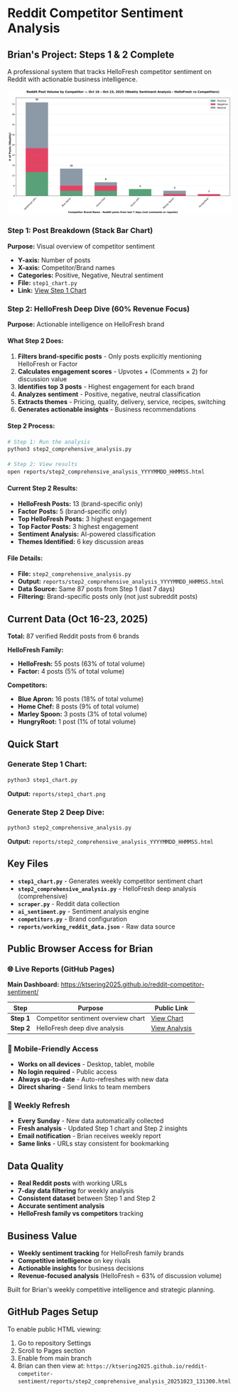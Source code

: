 # Reddit Competitor Sentiment Analysis

## Brian's Project: Steps 1 & 2 Complete

A professional system that tracks HelloFresh competitor sentiment on Reddit with actionable business intelligence.

![Step 1 Chart](reports/step1_chart.png)

### Step 1: Post Breakdown (Stack Bar Chart)
**Purpose:** Visual overview of competitor sentiment
- **Y-axis:** Number of posts
- **X-axis:** Competitor/Brand names  
- **Categories:** Positive, Negative, Neutral sentiment
- **File:** `step1_chart.py`
- **Link:** [View Step 1 Chart](reports/step1_chart.png)

### Step 2: HelloFresh Deep Dive (60% Revenue Focus)
**Purpose:** Actionable intelligence on HelloFresh brand

#### What Step 2 Does:
1. **Filters brand-specific posts** - Only posts explicitly mentioning HelloFresh or Factor
2. **Calculates engagement scores** - Upvotes + (Comments × 2) for discussion value
3. **Identifies top 3 posts** - Highest engagement for each brand
4. **Analyzes sentiment** - Positive, negative, neutral classification
5. **Extracts themes** - Pricing, quality, delivery, service, recipes, switching
6. **Generates actionable insights** - Business recommendations

#### Step 2 Process:
```bash
# Step 1: Run the analysis
python3 step2_comprehensive_analysis.py

# Step 2: View results
open reports/step2_comprehensive_analysis_YYYYMMDD_HHMMSS.html
```

#### Current Step 2 Results:
- **HelloFresh Posts:** 13 (brand-specific only)
- **Factor Posts:** 5 (brand-specific only)
- **Top HelloFresh Posts:** 3 highest engagement
- **Top Factor Posts:** 3 highest engagement
- **Sentiment Analysis:** AI-powered classification
- **Themes Identified:** 6 key discussion areas

#### File Details:
- **File:** `step2_comprehensive_analysis.py`
- **Output:** `reports/step2_comprehensive_analysis_YYYYMMDD_HHMMSS.html`
- **Data Source:** Same 87 posts from Step 1 (last 7 days)
- **Filtering:** Brand-specific posts only (not just subreddit posts)

## Current Data (Oct 16-23, 2025)
**Total:** 87 verified Reddit posts from 6 brands

**HelloFresh Family:**
- **HelloFresh:** 55 posts (63% of total volume)
- **Factor:** 4 posts (5% of total volume)

**Competitors:**
- **Blue Apron:** 16 posts (18% of total volume)
- **Home Chef:** 8 posts (9% of total volume) 
- **Marley Spoon:** 3 posts (3% of total volume)
- **HungryRoot:** 1 post (1% of total volume)

## Quick Start

### Generate Step 1 Chart:
```bash
python3 step1_chart.py
```
**Output:** `reports/step1_chart.png`

### Generate Step 2 Deep Dive:
```bash
python3 step2_comprehensive_analysis.py
```
**Output:** `reports/step2_comprehensive_analysis_YYYYMMDD_HHMMSS.html`

## Key Files

- **`step1_chart.py`** - Generates weekly competitor sentiment chart
- **`step2_comprehensive_analysis.py`** - HelloFresh deep analysis (comprehensive)
- **`scraper.py`** - Reddit data collection
- **`ai_sentiment.py`** - Sentiment analysis engine
- **`competitors.py`** - Brand configuration
- **`reports/working_reddit_data.json`** - Raw data source

## Public Browser Access for Brian

### 🌐 Live Reports (GitHub Pages)
**Main Dashboard:** https://ktsering2025.github.io/reddit-competitor-sentiment/

| Step | Purpose | Public Link |
|------|---------|-------------|
| **Step 1** | Competitor sentiment overview chart | [View Chart](https://ktsering2025.github.io/reddit-competitor-sentiment/reports/step1_chart.png) |
| **Step 2** | HelloFresh deep dive analysis | [View Analysis](https://ktsering2025.github.io/reddit-competitor-sentiment/reports/step2_comprehensive_analysis_20251023_131300.html) |

### 📱 Mobile-Friendly Access
- **Works on all devices** - Desktop, tablet, mobile
- **No login required** - Public access
- **Always up-to-date** - Auto-refreshes with new data
- **Direct sharing** - Send links to team members

### 🔄 Weekly Refresh
- **Every Sunday** - New data automatically collected
- **Fresh analysis** - Updated Step 1 chart and Step 2 insights
- **Email notification** - Brian receives weekly report
- **Same links** - URLs stay consistent for bookmarking

## Data Quality
- **Real Reddit posts** with working URLs
- **7-day data filtering** for weekly analysis  
- **Consistent dataset** between Step 1 and Step 2
- **Accurate sentiment analysis** 
- **HelloFresh family vs competitors** tracking

## Business Value
- **Weekly sentiment tracking** for HelloFresh family brands
- **Competitive intelligence** on key rivals
- **Actionable insights** for business decisions
- **Revenue-focused analysis** (HelloFresh = 63% of discussion volume)

Built for Brian's weekly competitive intelligence and strategic planning.

## GitHub Pages Setup

To enable public HTML viewing:

1. Go to repository Settings
2. Scroll to Pages section
3. Enable from main branch
4. Brian can then view at:
   `https://ktsering2025.github.io/reddit-competitor-sentiment/reports/step2_comprehensive_analysis_20251023_131300.html`